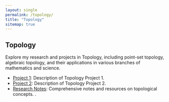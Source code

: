 ```yaml
---
layout: single
permalink: /topology/
title: "Topology"
sitemap: true
---
```


## Topology

Explore my research and projects in Topology, including point-set topology, algebraic topology, and their applications in various branches of mathematics and science.

- [Project 1](#): Description of Topology Project 1.
- [Project 2](#): Description of Topology Project 2.
- [Research Notes](#): Comprehensive notes and resources on topological concepts.
.
